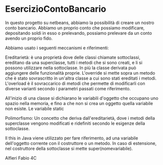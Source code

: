# EsercizioContoBancario

In questo progetto su netbeans, abbiamo la possibilità di creare un nostro conto bancario.
Abbiamo un proprio conto che possiamo modificare, depositando soldi in esso o prelevando,
possiamo prelevare da un conto avendo un proprio fido.

Abbiamo usato i seguenti meccanismi e riferimenti:

Ereditarietà: è una proprietà dove delle classi chiamate sottoclassi, ereditano da una 
superclasse, tutti i metodi che si sono creati, e li si possono utilizzare nella
sottoclasse.
In più la classe derivata può aggiungere delle funzionalità proprie. 
L'override si mette sopra un metodo che è stato sovrascritto in un'altra classe a cui
sono stati ereditati i metodi.
L'overload è il sovraccarico di metodi che permette di modificarli con diverse varianti
secondo i parametri passati come riferimento. 

All'inizio di una classe si dichiarano le variabili d'oggetto che occupano uno spazio 
nella memoria, e fino a che non si crea un oggetto quella variabile non esiste. Le variabile static


Polimorfismo: Un concetto che deriva dall'ereditarietà, dove i metodi della superclasse 
vengono modificati e ridefiniti secondo le esigenze della sottoclasse. 

Il this in Java viene utilizzato per fare riferimento, ad una variabile dell'oggetto
corrente con il costruttore o un metodo. In caso di estensione, nel costruttore
della sottoclasse si mette super(nomevariabile).

Alfieri Fabio 4C
